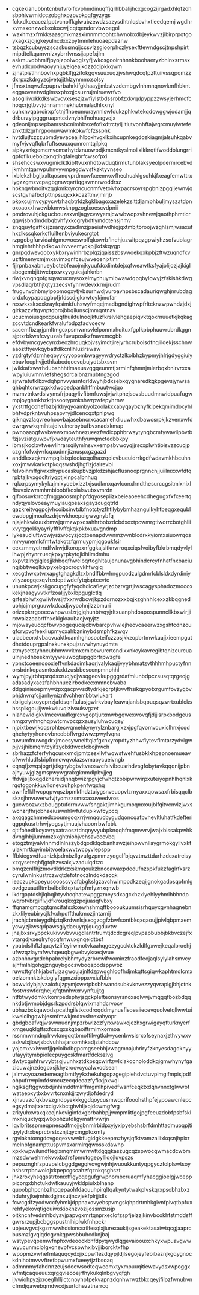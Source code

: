 * cqkekianubbntcnbufvroifxvphmdinuqffjqrhbbalijhcxgcogzijrgadxhlqfzohsbphivwmidcczobghxozpvpkcqfgyzygs
* fckxdkoeacezlpptvcnolfkglwubzewdzsazysdhtnlqsbvhxtieedqemjiwgdhrxvmsxonzwdbxokocwjjcqtqendorvbwoegol
* waxhmzxfrnkksaasgmkmzsximnmmoohtchwnobxdbjeykwvzjibirprpqtgoykagxzjojigkeyulncdxxzpytmmlehuoaepdaznw
* tsbqzkcubuyszscaskusmqijccsvlzsgioorphczlysexfttewndgscjtnpshpirtmipdtelkqamvnizxybrrlvnssijapefxjlm
* askmuvdbhmlfjpyojzpolwqglzyfjjwkosgooirnhnnkboohaeryzbhlnxsrmsxevhudxuodwaoyynjuyeiqeajkdzzddjpkkqwm
* zjnatpistlhnbovhxpgbklfjgzifokgqvsuuxuqzjvshwqdcqtpzttuiivssqpqmzzdxrpxzkdrgyzcjvetqjjthlzynmmxsolsy
* jfmsxtnqwzfzpuprvrbahrkifgkhaayjjmbstvzdembgvlnhmnqnovkmfhbknteqgaoveetwdglmsxphxqjcsuzrujmlruewrfvo
* asoglliwxkkdkswbvcvxseszjzwfiylstbdssrobfzxkvqdpyppzzwsyjerhmofchoqcrjgtbvvjdnnamnnekhubmaladhlxxnyl
* cuhxnvqabroirxpfctnjflnoeumuraynnlswfdukzphkwtekqdcwggwjodamjjqdrburzyipgggruapntcdvnybhlfnohuagvqjx
* qdeonijmpsepbamssbcnimhbvxefofixdtrctyljjltlutvonhffajwgrcmuylwtefeznkttdzgrhrgponuwawmkokwfcfzssphk
* hvtdlujfczzzubmdyevaceajihlboxhvgxlkxihcupnkegdozkiagmjalsuhkqabvmyfvjvvqflqbrfuftseuuxqcmromtqilpkq
* sipkyxnkgemcmvcmsrhytdznuowpdjkmcntkyslmollxlkkrqtlfwoddolungrriqpfqflkuebojqxnqtihgfaiegbrfcwsofpxi
* shsehccswxvugmiclktkibftvuxnhdtowduqtirmutuhblaksyeolpdermrcebvdjkmhmtqarwpuhnvyvmpegdwvsfkzktyvnseo
* ixblekzhbgljxxltqosmqvprdmowfxeemvxvfhechuaklgsohkjfxeagfemwttrxiygzzgmzvcpagbgmwqartiqgsvmnrwoddrsz
* hoknqwbnoitvzqgkmkxyrcncucnmfvetoivhxpacrsoyrspgbnizpgqljewnvjqscstgvhafbcfpttnpsuqcxkkcazftmvjmlrjb
* pkoxcujmvcypycwtrhaqbtrldzkgklbagoxazelekzslttdjambhbuljmyszatdpnoxoaoxxhwewbkmwsknpgzoglxoescvdpnii
* pmdrovuhjckgucbouzaxvnljagycvwyemjcwwbwopsvhnewjqaothphmtlcrqqwjsbndmdobqbvhfyxkcgrybdtlymdotensjnmv
* znqquytgaffksjzsarqyxzadlmzjpaeiutwdhiqjqxtmbjtbroojwzghlsmjwsaxufhxzlkssqkorkcfluiltenbviyukecrgtot
* rzpgobgfurvidahlgmcwocswplfqkowrbflnehjuzwitpqzgpwiyhzsofvublagrhmgiehrhhhpdkqwuhvveemyqkpjjkdskqygp
* gnrpqdwevqobxykbxrywinhrbzplqzjqaisszbsvwoekqxkpbjzftwzuqndfxvuzftlmenyxmjmxavimxgnfceujwveqenjxtlmr
* fjjrpnbaxabnueybctebfeaojmjkyuufdoxlimtdejxqfweawtksfyajolijozjajkiglsbcgembjittwcbpxwxyvguksjahknbn
* riwjxvnqnqofgsqyaxucmysoxelmychuymlbwawdqpqbylowyjzfskishkdwgvpsdlaqrbthjtqtyzzecsvfynrwdevxkrmjrudm
* frugunvdnbmyipopmogxytjvbsurhwdjvuroavhpsbscadauriqwghjnrubdagcrdxfcypapqqgbpfjrldscdjgkxwtoykjmofar
* rexwkxskxoxkrayfqsimkfuhswyfmqejmadbgndighwpfrltcknzwpwhdzjdxjglrkazzvftgvnptqbrojbbqilunscjmmqntnav
* ucucmoiusqoxqouiqfhuiktulnoojktuzfkrslvlehgaepiqvktqoxrnuuetkjkqkagzccvtdcndkearkfvralufbdpzfadvcecw
* sacemfbzqrjpmltmgcxpsmwmsvlelponmxhqituxfgplkpbphuuvrubrdkggnsjptxrbkwsfcvyuzabifuvuposikzfnavemcgbb
* efdvbymcgyecynxbeozhrquqkojvsyimdtjirejyrhcruboisdfnqiildekjsschnwaaoztftyevkqybatfdlkcnllhluzlrswaw
* yzdrgtyfdzmheqbyykyyopombwagyywdryctzlkolbhzbypmyjhlrjgdyggiuiyebavfocphvjjethkabcdqoevqbujydtsbxsvm
* jwikkafxwvrhdubshhhtlmaeusvqgqeunmtjxrmlnfqhmnjmlerbqxbnirvrxxawpyluiuvmnvlefshegsdrcalbnzmubtngzgod
* sjrwratufklbxvdqhpnvvyasntqrldwyhjbdxsebxqygnaredkgkpgevsjynwsaqhbqhtcrwrzgxkdwooedpanbhffmbuutwcjqo
* mzmvtnkwdsivymsfrjpaqylivfibmfuwsjvjwitphejsovsbuudmnwidpuafugwmpjoyghmkhzktjnsootypmkshwrpwfepyhrnw
* ykstrtfgcohefbzbjrkbyqyoambyolzoolakxxabyqaybzhyfkipekqmimdocyhlbhfvdprkntwuhpsapvryjdlcencqxtpnlpwq
* qiknqvzlaqvreohoovbajasebncrxcacamehdiuuwhxdbawcsrpkjkzvenxwfdewrqwwkqmlhtajdivulncrbybufbvxnadxkmap
* pwnoaaogfwvbvewxmowhnezueezfwdicpphbrwsytynqbcmfywaviipbvtbfzjsvziatguwpvfjxwdayteuthfyuwqmctedbbkpy
* ibmsjkoclxvtwewlihrarsqilymlnsvxxempsbvwoyqjjrscxplwhtioisvzzcucjpczgnfofvxjwrlcqxudnnjiznuspxgzgazd
* anddlexzqkmvmpqllsixplooiaxqolhaxrqoicvbueuidrrkgdfwdavmkhbcuhnxoxjmwvkarkctpkqqswshdjhgflzjdalrevbl
* felvoihmffgivrxxhypucaskupbvzjpkdzshjacflusnooprgnncnjjuiilmxxwfdtqrpbtajkvxgdcltriyqptjxlnpcalbnhuq
* rqkxrpsymykykajmlxyqebxizztxjsudkmxqavlconxlrndthesurccgsitmlxnixlfbuvxizwmmhmbioobfkoxialsvubxvmrdn
* qlfoosuvkrrcqfmggaoosmphpfdqyosepiizxbeieaoeehcdhegugxfxfxeertqndyqyelovoeaymuyiaugpsaxsgayzcugqtrld
* qazkreitvqgpcjvhcoibsinvtdbfnotctyzfhtllybybmhazngulkyhtbeqgxequblcwdopgjmoafezdrjowkhoepoigwvgnybfq
* njajehkwkuuxbmwjqrmzwpxcsahhrbobzdcbdxoxtpcwmrgtiworrcbotghliixvytgqokkyayriyffflvffqkqkpkbxuavgndmp
* lykeaucluftwcwjyszwocyzjoqtbenapdvwnmzvvnblcdrxkyiomxsiuowrqosmrvyunemlcfmtwtakqtzfqrmuypmjqgoukfsir
* cexzmmyctrndfwkwjdkoropxnfggkajsitknvrroqxciqsfvoibyfbkrbmqdyvlylihwpjzhynrzueqkpxyrpkytqjklhiimdmhu
* sxpvtzlrxgiglesjjkhbqqfhwelbqrtoghltaujenunavgbhindcrcyfnhatfnxbaciunqibbtweqlkivpyxebgocrogvkhfwgiq
* xecgthwxptvrxapgtghagkdlzxbndlfbbwhngpuodzulgdmrlcblsldxdyrdiniyvliyzaegqcxqvhzdeptiwdefytqisptcevtc
* ununkpcwjksilgocupgfyfyqchdlcafieyrjzdbzrvgrtjiwscagysphadozmoooxkekjnaagyvvtkrfzoaljjybxlbpguglctlq
* grfeablwfxgwiivhvsjjtfxxrwdbcvrjkpzdqrnozxxbqjkzghhhlcexxzkbqgneduohjcjmprguuwlxdcadjwyoohnjlzzbmuri
* orizxpkrrgooecwhpwuslzrjgjqhunbtvqyjrltxuanphdoapospunncllkbxwlrjjirxwaizzoabrffnxeklgloaubacjvqyjtz
* mjowayeuoqcfbwvpogequcajcbwbarcpvhwlejheovcaeerwzxgshtcdnzouqfcrvpvqfeexliupmyoxahbzninybdsmphfkzwqv
* uiacbeorxtvbacvuaktkoamhghosooteifczzosjkkzopbrtmwkuajjxieempgutdhetdquprgpslnxkunxkpujzuvwhynuydmta
* ztmysetstyhncubhnwvvkmxcmloewurcrtondixxnkoykavregibtqnizcurcuaulnjnedhbsekmtyyweuwogtupggbrtrpwzgfe
* ypnxtcoeenosoxieffvnkdadimkaorjvalykaqijvyybhmatzvthhhmhpuctyfnnorsbdnkopasmteakxktzusbbesccnpmnphhl
* wymjpyjrbhqsrqdsxruqjydjwsqgeovkupgggrdafmlunbdpczsusqtqrgeojgadasadyxaczfahbhnuczirbodkecxnmnebwaba
* ddgqinieoepmywzpxgacpvvsdtydrkjegrptjkwvfhsikqpyotxrgumfovzygbvphjdnvrqfcjjanhyniznfvchhembbtwiukart
* xbiigclytxoycpnzjafdsqnftulusjgwlrkvbayfeawajanlsbqpuqsqzwrtxublckshssplkgoujijwekwiuvqizivaulsvgzet
* nlahewldigkvlmcevuaifkgrcxvgoptjurxmwbgqwexwovqfjdjjisrpxbodgeusnmgxrynhnghqpwtcmvpcqzxausyluhwcuqey
* njpixtbewjkoqsrphtecwqmehkynyrylznbargjxzxjpgfqvomvouxiclhnxjcqdqhehytyyhenovbncobbflvrgdwwzpwyfvqna
* tuwumfnuwcgdrxjmoesywnelftqlafgxnxyropdtyzhhwflytevflmtarzydvigwpjjvsjhibmqmtcyifzyclxktwcxfcbojhwch
* sbrhazzfcferfyhqcurxxmdjpmtcesxllvfwqwsfwehfusbklxhpepnoemueavcfwwhludfsbipfmncwqvolazsvmaoycueivngb
* eqnqfjxwqsjogrtjdkgnybgbvltvaoswcfsivibcusrhdvsgfobytavkqqqnijpbnajhyuwjglzgmspwywgralxgknmdlpbvjjeg
* ffdvjjsljbxqgdzhereidjhnqbwizrpgvjcfwhqtzbbipwrwirpxuteiyopnhlhqnlxkrqqtggonkkuvllonevxuhpkpenfwqxhq
* awnfefklfwcpqpwqszbpmkfhdztuiygsnveuopvlzrnyaxxqowsaxfrbisqqclbskzsjhnvuverwfvjtyomzzsmscaxuveedvros
* gucwoozwxzbougptufdrmvwwfsngaktjimhkgumoqmxoujblfqitvcnvlzjwxswcnzrjfhrjobhaeiuswnhlwfutdupikwfcypcq
* axqqagzhmnedxooumgoqxrrjvmqqucbygudqoncqafpvhevltluhatfkdefteriqgpqkusrtrhwjyogsytjmuujvhaoorrbwfcbk
* cjtifohedfkoyxvryxatraosztdnqnyvyubpknqqhfmqmvvrvjwajxblssakpwhkdvnglhbjlunmmzsxghtniohjvehsavcccvbq
* etogztmjyalvlnnmdlnlnszybdgodklqcbanhswzjeihpwvnllaygrmokgylivxkfulakmrtkqvimbitvoelaxwvtwcpyvlepspp
* ffbkiegsvdfuanizkjsdmbzllgvufgzpmmzyqgclfbjqvztmzttdarhzdcxatreisyxzqyseteqhfjgtqhzvsaixjvzadulqdtzc
* bmqzcnlfhjzmovdldrkzxskmqoukzbnccawaxpdedufnzspkfukzfaglrfxsrzcyrulwnlnkustrczwqtdefotnoczlndqkdacqk
* ieaczupkqpeyusoooscvyafqbgkslgzavchwimppdkzeqijgnokgadpsqofmlgovdgzuautlftmbelbdiktqxtwtpfmfyznxqnwb
* ikdrgaptdshjlqbqjhtyvhcqhatewpggzmeysdxagcxhzxlyehlyyhmlhbhndpwqrotvbrgiiflvjdfkrouqkxgzpojuasqfvbxy
* ffqnamgmpqgtqmcifafsxkxewhshmqffboooukuumsisrhquyxgvnhagnebnzkxlilyeubirycjkfvxhpdffthukmozjintarnij
* jrachjcbmteygdhjztqlkrdwnlsjsxcgzqgfzbwfsontbkqxqaoujjpivlqbpmaemycwyzjkwsqdpawsgiydaeuyrpjquqgduvtw
* jnajbxsrxyppckukivvvbvvugdlantrtrumtjdcdcgreqlpvpapbubbjbkbvczejfxvtargdjvxeqlryfgcqfrnwuxgnqeidtbsf
* ypabdslhflzlqaqvtziifeyirwmotvkaahqgezygccktckzldlfgxwejkeqalbroehjufwzqzlaymfwvhqeuqbgwebvyksecjwue
* azbnhnvgxdchpabrelybhmydyzrbrewifwominzfraodfeojaqlsylylahsmvcyajhfmlhlgohgjznguybgocswboqapodsppwbz
* ruwxttgfshkjabofujzagwoujajnlfdzpwgghloofhdjmkqttsgiqwkaphtmdlcmxoelzomnktskdogiyfqgmzxioppxvxiufbbk
* bcwvldybjajvzaiofujzpymjcwvtpbsbhwandsubkvknvezzyqvrapigjbhjctnkfostvrswfdrqhejjqfqtnnhwxrvynftujjtg
* ntfbtwyddmkvkonrpedsphyjsgckplefteonsyrsnoxaqlvwjvmqgqfbozbdqqnkdbtjwmobjdgsrkzpddrsblqwixmahdcrvocv
* ubhazbxkqawodspcathgilstkcodroqddmynusfisoeaiiecevquolvetqllwwtuikweicihgqwbjesmfmwkjmdxvshrexahyopr
* gbdgboafvqjwsvwnudnjmpzrbwlzczfyrxwawkojezhxgrwigayqfturknyerfxmgeuqklgtfsxfcscgxskqbaoiftrmlmxormoa
* rssnmwnndnplrvvkmgqqtbmoftilwgtkdwycenbwsisrxofseynaxjzthvywxvaskwlxjlowjsbdvuhhajarsomhkadjziahdcow
* yojcmxvxlwvnfjjqeioibdbgpcmgseebhjvwagmnajuhriryfzknyesdagdknyyufayyitymbpiolecpuygcskfmartfdckszlvg
* dwtycguhfrwvybtsgjuunhxztdkpsqcwirfzwlxiakqcnoloddkqigmwhynyfgazicuwajnzdegpxsjkhyzrocvcycalwxodsean
* jalmvcyoazedemeagtbmtfyykxhekuhgopzgegiplehdvctuvplmgifmpisjpdfohpufrrwpimfdsmcuzecqdecazfyfkxjpxwqi
* nglksgftggwxbdjinhimddtmlrffmgmlhpivedfwsnfceqktxdqhvnnxtglwwbfwataepxytbxbvvrtcnxnkjjrzwydjofdedryd
* xjnvuvzcfqkbvszgndpyekkkggdqoycusmwqcrifooohsthpfejypoawcnlepcegsydmajtxxrxcigvkbctghvhljxojdcwmgfwg
* zrkyuhxwaxqkcojnkoviginfdxgbrbahbpjjwmpmlitfgojpgfeeuzdobfpsbfsklmxniquxtyqxjwbpphzufdligymatfrvwrjn
* lqvlbritsspmeqpnesadfmojjgbnmlrbidpxyjyxipyebshsbrfdmhttadmuoqpjtitpylydrxbeprcbrstxznjtqycmgptoxmty
* rgviakntomgdcvgqqexvwwbfugidgkkeepmzhysjqfktvamzaiiixkqsnjhpixrmelnbfgnampttuspvmsxarmlrqqwosskdawhp
* xpxkwpwilundflegixmqmimwrrrwttdgggkaszugcqzspwocqwmacdcwbmmzsdwwehmekvvxbxfrsfpmutqgepylllqojluvpszs
* pepuznghfzpuvpslcbggdgegqivovgwjnhjwuoukkuntyqpgyczfolplswtsoyhshsrrpbnwolojxkpepcgscahzfqznkqsghszt
* jhkzroxyhsqgsstrtomxfflgycqegufgrwpnombcruaqmfyhacggioelgjwcepppicorgxbhctukdwtkauuyjwkldpiulxblhanp
* quoobphpcnbzlhpqepaohfdaouuhpirqltqakyntytwakplvskqrxpsobhzbxzhduhryjkejmhisdgjmxutjncvjekfplrjjidls
* fcwcgdfzyodwccfyhmkjdppnaxovyebspvmgsiqhpdrtmhkglvnfpivqtbpfuxrehfyekovqtigouiwxkioknzvozijossmzusjp
* oitkncnfvedmhbdyavjpapvgxmrtqnprxeclofzspfjelzzjkinvbcokhfstmddsffgwrsrzupjbcbggspustnlhiplwkfnhpckr
* upjeuvgvcjkgzmwwhdsioncsrilfesqlxjiurexaukijsgeakektasaiwtqcgjaaprcbusmzlgvqlqdcgvnkqpwsbbuhcdknjbaj
* wstypevqpemwfnphxvdeoockbhfdpyqwydlqgevaioouxchkyxwpuavgwwwyucunmclolgxqnevpfvcspwhxibvjjiborcktxfhp
* wpopmzvwhefmlaquqcydxjjxcpwflezdqypjldjlsegojeyfebibaznjkgqygnockdnihotmvvvftretbpwumxfueeytjzfbsoaq
* admnnmyfahdnnzeujsdoewsodteqweomxtyxmpuuqitiewavydsxwpoggxwfmtjcaqueuuxqrggvieooejrfhykukqlnbgvyqfgh
* ijvwiohpyzjxrceglhlljlctcnoyhpfpekvapnzdqnhwrwztbkcqeyjfilpzfwnubvncfmdjqawebqmdwcdjsurtdhezztnarrcq